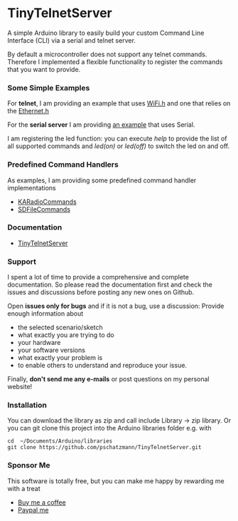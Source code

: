 # TinyTelnetServer

A simple Arduino library to easily build your custom Command Line Interface (CLI) via a serial and telnet server.

By default a microcontroller does not support any telnet commands. Therefore I implemented
a flexible functionality to register the commands that you want to provide.


### Some Simple Examples

For __telnet__, I am providing an example that uses [WiFi.h](/examples/wifi-telnet-server/wifi-telnet-server.ino) and one that relies on the [Ethernet.h](/examples/ethernet-telnet-server/ethernet-telnet-server.ino)

For the __serial server__ I am providing [an example](examples/serial-server/serial-server.ino) that uses Serial.

I am registering the led function: you can execute _help_ to provide the list of all supported commands and _led(on)_ or _led(off)_ to switch the led on and off.


### Predefined Command Handlers

As examples, I am providing some predefined command handler implementations 

- [KARadioCommands](https://pschatzmann.github.io/TinyTelnetServer/html/classtelnet_1_1_k_a_radio_commands.html)
- [SDFileCommands](https://pschatzmann.github.io/TinyTelnetServer/html/classtelnet_1_1_s_d_file_commands.html)


### Documentation

- [TinyTelnetServer](https://pschatzmann.github.io/TinyTelnetServer/html/class_tiny_telnet_server.html)


### Support

I spent a lot of time to provide a comprehensive and complete documentation. So please read the documentation first and check the issues and discussions before posting any new ones on Github.

Open __issues only for bugs__ and if it is not a bug, use a discussion: Provide enough information about

- the selected scenario/sketch
- what exactly you are trying to do
- your hardware
- your software versions
- what exactly your problem is
- to enable others to understand and reproduce your issue.

Finally, __don't send me any e-mails__ or post questions on my personal website!


### Installation

You can download the library as zip and call include Library -> zip library. Or you can git clone this project into the Arduino libraries folder e.g. with

```
cd  ~/Documents/Arduino/libraries
git clone https://github.com/pschatzmann/TinyTelnetServer.git
```

### Sponsor Me

This software is totally free, but you can make me happy by rewarding me with a treat

- [Buy me a coffee](https://www.buymeacoffee.com/philschatzh)
- [Paypal me](https://paypal.me/pschatzmann?country.x=CH&locale.x=en_US)


